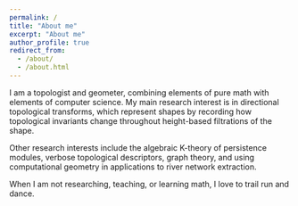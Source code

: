 ```yaml
---
permalink: /
title: "About me"
excerpt: "About me"
author_profile: true
redirect_from: 
  - /about/
  - /about.html
---
```

I am a topologist and geometer, combining elements of pure math with elements
of computer science. My main research interest is in directional
topological transforms, which represent shapes by recording how topological
invariants change throughout height-based filtrations of the shape. 

Other research interests include the algebraic K-theory of persistence modules,
verbose topological descriptors, graph theory, and using computational geometry
in applications to river network extraction.

When I am not researching, teaching, or learning math, I love to trail run and
dance.
